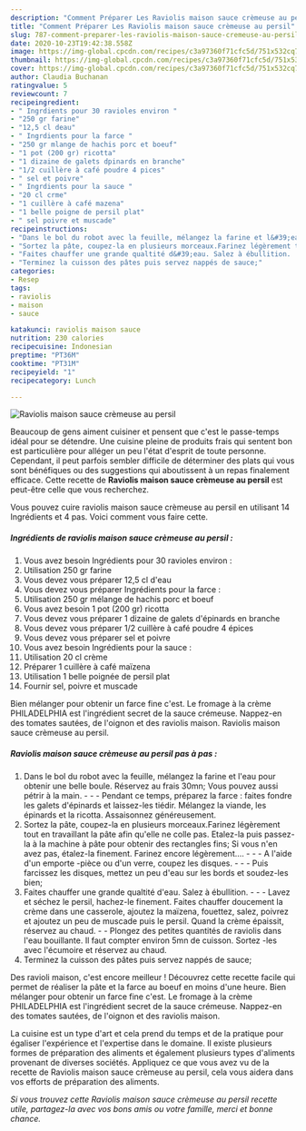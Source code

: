 ```yaml
---
description: "Comment Préparer Les Raviolis maison sauce crèmeuse au persil"
title: "Comment Préparer Les Raviolis maison sauce crèmeuse au persil"
slug: 787-comment-preparer-les-raviolis-maison-sauce-cremeuse-au-persil
date: 2020-10-23T19:42:38.558Z
image: https://img-global.cpcdn.com/recipes/c3a97360f71cfc5d/751x532cq70/raviolis-maison-sauce-cremeuse-au-persil-photo-principale-de-la-recette.jpg
thumbnail: https://img-global.cpcdn.com/recipes/c3a97360f71cfc5d/751x532cq70/raviolis-maison-sauce-cremeuse-au-persil-photo-principale-de-la-recette.jpg
cover: https://img-global.cpcdn.com/recipes/c3a97360f71cfc5d/751x532cq70/raviolis-maison-sauce-cremeuse-au-persil-photo-principale-de-la-recette.jpg
author: Claudia Buchanan
ratingvalue: 5
reviewcount: 7
recipeingredient:
- " Ingrdients pour 30 ravioles environ "
- "250 gr farine"
- "12,5 cl deau"
- " Ingrdients pour la farce "
- "250 gr mlange de hachis porc et boeuf"
- "1 pot (200 gr) ricotta"
- "1 dizaine de galets dpinards en branche"
- "1/2 cuillère à café poudre 4 pices"
- " sel et poivre"
- " Ingrdients pour la sauce "
- "20 cl crme"
- "1 cuillère à café mazena"
- "1 belle poigne de persil plat"
- " sel poivre et muscade"
recipeinstructions:
- "Dans le bol du robot avec la feuille, mélangez la farine et l&#39;eau pour obtenir une belle boule. Réservez au frais 30mn; Vous pouvez aussi pétrir à la main.  - Pendant ce temps, préparez la farce : faites fondre les galets d&#39;épinards et laissez-les tiédir. Mélangez la viande, les épinards et la ricotta. Assaisonnez généreusement."
- "Sortez la pâte, coupez-la en plusieurs morceaux.Farinez légèrement tout en travaillant la pâte afin qu&#39;elle ne colle pas. Etalez-la puis passez-la à la machine à pâte pour obtenir des rectangles fins; Si vous n&#39;en avez pas, étalez-la finement. Farinez encore légèrement....  - A l&#39;aide d&#39;un emporte -pièce ou d&#39;un verre, coupez les disques.  - Puis farcissez les disques, mettez un peu d&#39;eau sur les bords et soudez-les bien;"
- "Faites chauffer une grande qualtité d&#39;eau. Salez à ébullition.  - Lavez et séchez le persil, hachez-le finement. Faites chauffer doucement la crème dans une casserole, ajoutez la maïzena, fouettez, salez, poivrez et ajoutez un peu de muscade puis le persil. Quand la crème épaissit, réservez au chaud. - Plongez des petites quantités de raviolis dans l&#39;eau bouillante. Il faut compter environ 5mn de cuisson. Sortez -les avec l&#39;écumoire et réservez au chaud."
- "Terminez la cuisson des pâtes puis servez nappés de sauce;"
categories:
- Resep
tags:
- raviolis
- maison
- sauce

katakunci: raviolis maison sauce 
nutrition: 230 calories
recipecuisine: Indonesian
preptime: "PT36M"
cooktime: "PT31M"
recipeyield: "1"
recipecategory: Lunch

---
```



![Raviolis maison sauce crèmeuse au persil](https://img-global.cpcdn.com/recipes/c3a97360f71cfc5d/751x532cq70/raviolis-maison-sauce-cremeuse-au-persil-photo-principale-de-la-recette.jpg)

Beaucoup de gens aiment cuisiner et pensent que c'est le passe-temps idéal pour se détendre. Une cuisine pleine de produits frais qui sentent bon est particulière pour alléger un peu l'état d'esprit de toute personne. Cependant, il peut parfois sembler difficile de déterminer des plats qui vous sont bénéfiques ou des suggestions qui aboutissent à un repas finalement efficace. Cette recette de <strong> Raviolis maison sauce crèmeuse au persil </strong> est peut-être celle que vous recherchez.

<!--inarticleads1-->

Vous pouvez cuire raviolis maison sauce crèmeuse au persil en utilisant 14 Ingrédients et 4 pas. Voici comment vous faire cette.

##### Ingrédients de raviolis maison sauce crèmeuse au persil :

1. Vous avez besoin  Ingrédients pour 30 ravioles environ :
1. Utilisation 250 gr farine
1. Vous devez vous préparer 12,5 cl d&#39;eau
1. Vous devez vous préparer  Ingrédients pour la farce :
1. Utilisation 250 gr mélange de hachis porc et boeuf
1. Vous avez besoin 1 pot (200 gr) ricotta
1. Vous devez vous préparer 1 dizaine de galets d&#39;épinards en branche
1. Vous devez vous préparer 1/2 cuillère à café poudre 4 épices
1. Vous devez vous préparer  sel et poivre
1. Vous avez besoin  Ingrédients pour la sauce :
1. Utilisation 20 cl crème
1. Préparer 1 cuillère à café maïzena
1. Utilisation 1 belle poignée de persil plat
1. Fournir  sel, poivre et muscade


Bien mélanger pour obtenir un farce fine c&#39;est. Le fromage à la crème PHILADELPHIA est l&#39;ingrédient secret de la sauce crémeuse. Nappez-en des tomates sautées, de l&#39;oignon et des raviolis maison. Raviolis maison sauce crèmeuse au persil. 

<!--inarticleads2-->

##### Raviolis maison sauce crèmeuse au persil pas à pas :

1. Dans le bol du robot avec la feuille, mélangez la farine et l&#39;eau pour obtenir une belle boule. Réservez au frais 30mn; Vous pouvez aussi pétrir à la main. -  - - Pendant ce temps, préparez la farce : faites fondre les galets d&#39;épinards et laissez-les tiédir. Mélangez la viande, les épinards et la ricotta. Assaisonnez généreusement.
1. Sortez la pâte, coupez-la en plusieurs morceaux.Farinez légèrement tout en travaillant la pâte afin qu&#39;elle ne colle pas. Etalez-la puis passez-la à la machine à pâte pour obtenir des rectangles fins; Si vous n&#39;en avez pas, étalez-la finement. Farinez encore légèrement.... -  - - A l&#39;aide d&#39;un emporte -pièce ou d&#39;un verre, coupez les disques. -  - - Puis farcissez les disques, mettez un peu d&#39;eau sur les bords et soudez-les bien;
1. Faites chauffer une grande qualtité d&#39;eau. Salez à ébullition. -  - - Lavez et séchez le persil, hachez-le finement. Faites chauffer doucement la crème dans une casserole, ajoutez la maïzena, fouettez, salez, poivrez et ajoutez un peu de muscade puis le persil. Quand la crème épaissit, réservez au chaud. - - Plongez des petites quantités de raviolis dans l&#39;eau bouillante. Il faut compter environ 5mn de cuisson. Sortez -les avec l&#39;écumoire et réservez au chaud.
1. Terminez la cuisson des pâtes puis servez nappés de sauce;


Des ravioli maison, c&#39;est encore meilleur ! Découvrez cette recette facile qui permet de réaliser la pâte et la farce au boeuf en moins d&#39;une heure. Bien mélanger pour obtenir un farce fine c&#39;est. Le fromage à la crème PHILADELPHIA est l&#39;ingrédient secret de la sauce crémeuse. Nappez-en des tomates sautées, de l&#39;oignon et des raviolis maison. 

<!--inarticleads1-->

<p>
La cuisine est un type d'art et cela prend du temps et de la pratique pour égaliser l'expérience et l'expertise dans le domaine. Il existe plusieurs formes de préparation des aliments et également plusieurs types d'aliments provenant de diverses sociétés. Appliquez ce que vous avez vu de la recette de Raviolis maison sauce crèmeuse au persil, cela vous aidera dans vos efforts de préparation des aliments.
</p>

<p>
<i>Si vous trouvez cette Raviolis maison sauce crèmeuse au persil recette utile, partagez-la avec vos bons amis ou votre famille, merci et bonne chance.</i>
</p>
